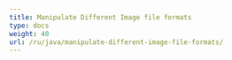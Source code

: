 ```yaml
---
title: Manipulate Different Image file formats
type: docs
weight: 40
url: /ru/java/manipulate-different-image-file-formats/
---
```



